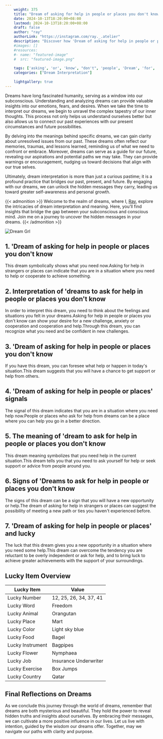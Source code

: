 ```yaml
---
    weight: 375
    title: "Dream of asking for help in people or places you don't know"  # Assuming 'title' column exists
    date: 2024-10-13T18:20:00+08:00
    lastmod: 2024-10-13T18:20:00+08:00
    draft: false
    author: "ray"
    authorLink: "https://instagram.com/ray._.atelier"
    description: "Discover how 'Dream of asking for help in people or places you don't know' can interpret your future and uncover its significant meanings in your life."
    #images: []
    #resources:
    #- name: "featured-image"
    #  src: "featured-image.png"
    
    tags: ['asking', 'or', 'know', "don't", 'people', 'Dream', 'for', 'places', 'in', 'of', 'help', 'you']
    categories: ["Dream Interpretation"]
    
    lightgallery: true
---
```

    
Dreams have long fascinated humanity, serving as a window into our subconscious. Understanding and analyzing dreams can provide valuable insights into our emotions, fears, and desires. When we take the time to interpret our dreams, we begin to unravel the complex tapestry of our inner thoughts. This process not only helps us understand ourselves better but also allows us to connect our past experiences with our present circumstances and future possibilities.

By delving into the meanings behind specific dreams, we can gain clarity about unresolved issues from our past. These dreams often reflect our memories, traumas, and lessons learned, reminding us of what we need to confront or embrace. Moreover, dreams can serve as a guide for our future, revealing our aspirations and potential paths we may take. They can provide warnings or encouragement, nudging us toward decisions that align with our true selves.

Ultimately, dream interpretation is more than just a curious pastime; it is a profound practice that bridges our past, present, and future. By engaging with our dreams, we can unlock the hidden messages they carry, leading us toward greater self-awareness and personal growth.

{{< admonition >}}
Welcome to the realm of dreams, where I, [Ray](https://instagram.com/ray._.atelier), explore the intricacies of dream interpretation and meaning. Here, you’ll find insights that bridge the gap between your subconscious and conscious mind. Join me on a journey to uncover the hidden messages in your dreams.
{{< /admonition >}}

![Dream Grl](https://cdn.pixabay.com/photo/2017/11/02/03/35/gothic-2910057_1280.jpg "Dream Grl")

## 1. 'Dream of asking for help in people or places you don't know
This dream symbolically shows what you need now.Asking for help in strangers or places can indicate that you are in a situation where you need to help or cooperate to achieve something.

## 2. Interpretation of 'dreams to ask for help in people or places you don't know
In order to interpret this dream, you need to think about the feelings and situations you felt in your dreams.Asking for help in people or places you don't know can show your desire for a new challenge, anxiety or cooperation and cooperation and help.Through this dream, you can recognize what you need and be confident in new challenges.

## 3. 'Dream of asking for help in people or places you don't know
If you have this dream, you can foresee what help or happen in today's situation.This dream suggests that you will have a chance to get support or help from others.

## 4. 'Dream of asking for help in people or places' signals
The signal of this dream indicates that you are in a situation where you need help now.People or places who ask for help from dreams can be a place where you can help you go in a better direction.

## 5. The meaning of 'dream to ask for help in people or places you don't know
This dream meaning symbolizes that you need help in the current situation.This dream tells you that you need to ask yourself for help or seek support or advice from people around you.

## 6. Signs of 'Dreams to ask for help in people or places you don't know
The signs of this dream can be a sign that you will have a new opportunity or help.The dream of asking for help in strangers or places can suggest the possibility of meeting a new path or ties you haven't experienced before.

## 7. 'Dream of asking for help in people or places' and lucky
The luck that this dream gives you a new opportunity in a situation where you need some help.This dream can overcome the tendency you are reluctant to be overly independent or ask for help, and to bring luck to achieve greater achievements with the support of your surroundings.

## Lucky Item Overview
| Lucky Item          | Value              |
|---------------|--------------------|
| Lucky Number        | 12, 25, 26, 34, 37, 41  |
| Lucky Word          | Freedom |
| Lucky Animal        | Orangutan |
| Lucky Place         | Mart     |
| Lucky Color         | Light sky blue     |
| Lucky Food          | Bagel      |
| Lucky Instrument    | Bagpipes |
| Lucky Flower        | Nymphaea    |
| Lucky Job           | Insurance Underwriter       |
| Lucky Exercise      | Box Jumps  |
| Lucky Country       | Qatar    |


##  Final Reflections on Dreams

As we conclude this journey through the world of dreams, remember that dreams are both mysterious and beautiful. They hold the power to reveal hidden truths and insights about ourselves. By embracing their messages, we can cultivate a more positive influence in our lives. Let us live with intention, guided by the wisdom our dreams offer. Together, may we navigate our paths with clarity and purpose.
